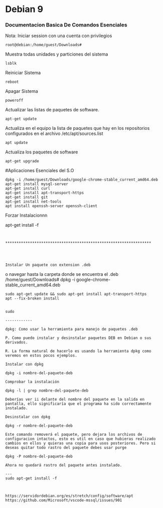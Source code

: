 # Debian 9 
### Documentacion Basica De Comandos Esenciales
Nota: Iniciar session con una cuenta con privilegios
```
root@debian:/home/guest/Downloads#
```

Muestra todas unidades y particiones del sistema
```
lsblk
```
Reiniciar Sistema
```
reboot
```
Apagar Sistema
```
poweroff
```


Actualizar las listas de paquetes de software.
```
apt-get update
```

Actualiza en el equipo la lista de paquetes que hay en los repositorios configurados en el archivo /etc/apt/sources.list
```
apt update
```

Actualiza los paquetes de software 
```
apt-get upgrade

```
#Aplicaciones Esenciales del S.O

```
dpkg -i /home/guest/Downloads/google-chrome-stable_current_amd64.deb
apt-get install mysql-server
apt-get install curl
apt-get install apt-transport-https
apt-get install git
apt-get install net-tools
apt install openssh-server openssh-client
```

Forzar Instalacionnn

apt-get install -f
```


*****************************************************************




Instalar Un paquete con extension .deb
```

o navegar hasta la carpeta donde se encuentra el .deb
/home/guest/Downloads# dpkg -i google-chrome-stable_current_amd64.deb

```
sudo apt-get update && sudo apt-get install apt-transport-https
apt --fix-broken install


sudo 

------------

dpkg: Como usar la herramienta para manejo de paquetes .deb

P. Como puedo instalar y desinstalar paquetes DEB en Debian o sus derivados.

R. La forma natural de hacerlo es usando la herramienta dpkg como veremos en estos pocos ejemplos.

Instalar con dpkg

dpkg -i nombre-del-paquete-deb

Comprobar la instalación

dpkg -l | grep nombre-del-paquete-deb

Deberías ver ii delante del nombre del paquete en la salida en pantalla, ello significaría que el programa ha sido correctamente instalado.

Desinstalar con dpkg

dpkg -r nombre-del-paquete-deb

Este comando removerá el paquete, pero dejara los archivos de configuracion intactos, esto es util en caso que hubieras realizado cambios en ellos y quieras una copia para usos posteriores. Pero si deseas quitar todo rastro del paquete debes usar purge

dpkg -P nombre-del-paquete-deb

Ahora no quedará rastro del paquete antes instalado.

---
sudo apt-get install -f



https://servidordebian.org/es/stretch/config/software/apt
https://github.com/Microsoft/vscode-mssql/issues/901